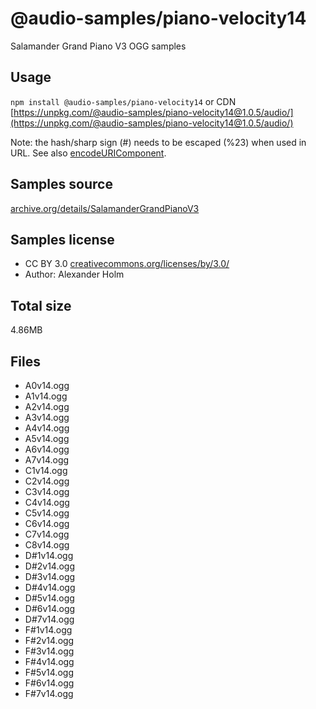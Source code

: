 # @audio-samples/piano-velocity14

Salamander Grand Piano V3 OGG samples

## Usage

`npm install @audio-samples/piano-velocity14` or CDN [https://unpkg.com/@audio-samples/piano-velocity14@1.0.5/audio/](https://unpkg.com/@audio-samples/piano-velocity14@1.0.5/audio/)

Note: the hash/sharp sign (#) needs to be escaped (%23) when used in URL. See also [encodeURIComponent](https://developer.mozilla.org/en-US/docs/Web/JavaScript/Reference/Global_Objects/encodeURIComponent).

## Samples source

[archive.org/details/SalamanderGrandPianoV3](https://archive.org/details/SalamanderGrandPianoV3)

## Samples license

- CC BY 3.0 [creativecommons.org/licenses/by/3.0/](http://creativecommons.org/licenses/by/3.0/)
- Author: Alexander Holm 

## Total size

4.86MB

## Files

- A0v14.ogg
- A1v14.ogg
- A2v14.ogg
- A3v14.ogg
- A4v14.ogg
- A5v14.ogg
- A6v14.ogg
- A7v14.ogg
- C1v14.ogg
- C2v14.ogg
- C3v14.ogg
- C4v14.ogg
- C5v14.ogg
- C6v14.ogg
- C7v14.ogg
- C8v14.ogg
- D#1v14.ogg
- D#2v14.ogg
- D#3v14.ogg
- D#4v14.ogg
- D#5v14.ogg
- D#6v14.ogg
- D#7v14.ogg
- F#1v14.ogg
- F#2v14.ogg
- F#3v14.ogg
- F#4v14.ogg
- F#5v14.ogg
- F#6v14.ogg
- F#7v14.ogg